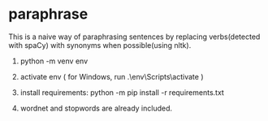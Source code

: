 # paraphrase

This is a naive way of paraphrasing sentences by replacing verbs(detected with spaCy) with synonyms when possible(using nltk).

1. python -m venv env

2. activate env ( for Windows, run .\env\Scripts\activate )

3. install requirements: python -m pip install -r requirements.txt

4. wordnet and stopwords are already included.

